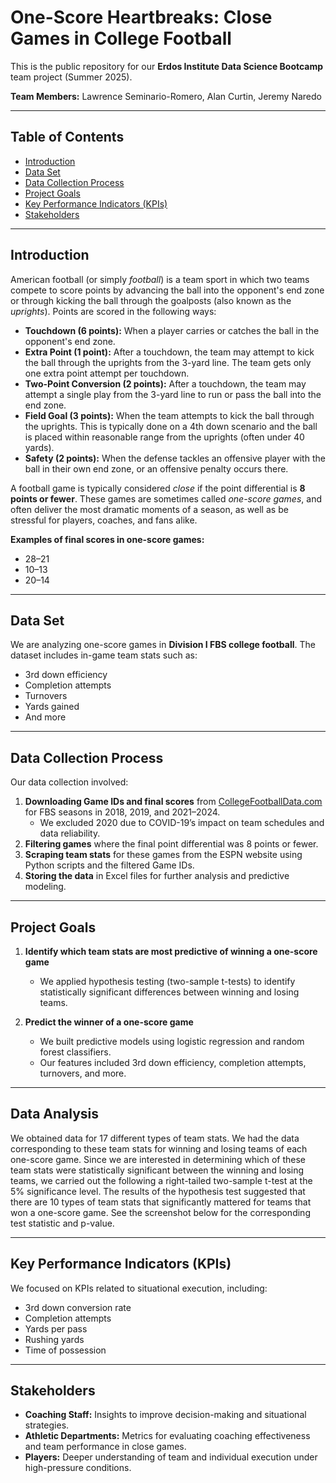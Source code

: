# One-Score Heartbreaks: Close Games in College Football

This is the public repository for our **Erdos Institute Data Science Bootcamp** team project (Summer 2025).

**Team Members:** Lawrence Seminario-Romero, Alan Curtin, Jeremy Naredo  

---

## Table of Contents  
- [Introduction](#introduction)  
- [Data Set](#data-set)  
- [Data Collection Process](#data-collection-process)  
- [Project Goals](#project-goals)  
- [Key Performance Indicators (KPIs)](#key-performance-indicators-kpis)  
- [Stakeholders](#stakeholders)  

---

## Introduction
American football (or simply *football*) is a team sport in which two teams compete to score points by advancing the ball into the opponent's end zone or through kicking the ball through the goalposts (also known as the *uprights*). Points are scored in the following ways:
- **Touchdown (6 points):** When a player carries or catches the ball in the opponent's end zone.
- **Extra Point (1 point):** After a touchdown, the team may attempt to kick the ball through the uprights from the 3-yard line. The team gets only one extra point attempt per touchdown. 
- **Two-Point Conversion (2 points):** After a touchdown, the team may attempt a single play from the 3-yard line to run or pass the ball into the end zone.
- **Field Goal (3 points):** When the team attempts to kick the ball through the uprights. This is typically done on a 4th down scenario and the ball is placed within reasonable range from the uprights (often under 40 yards).
- **Safety (2 points):** When the defense tackles an offensive player with the ball in their own end zone, or an offensive penalty occurs there.

A football game is typically considered *close* if the point differential is **8 points or fewer**. These games are sometimes called *one-score games*, and often deliver the most dramatic moments of a season, as well as be stressful for players, coaches, and fans alike.

**Examples of final scores in one-score games:**
- 28–21  
- 10–13  
- 20–14  

---

## Data Set

We are analyzing one-score games in **Division I FBS college football**. The dataset includes in-game team stats such as:
- 3rd down efficiency  
- Completion attempts  
- Turnovers  
- Yards gained  
- And more  

---

## Data Collection Process

Our data collection involved:
1. **Downloading Game IDs and final scores** from [CollegeFootballData.com](https://collegefootballdata.com/) for FBS seasons in 2018, 2019, and 2021–2024.  
   - We excluded 2020 due to COVID-19’s impact on team schedules and data reliability.
2. **Filtering games** where the final point differential was 8 points or fewer.
3. **Scraping team stats** for these games from the ESPN website using Python scripts and the filtered Game IDs.
4. **Storing the data** in Excel files for further analysis and predictive modeling.

---

## Project Goals

1. **Identify which team stats are most predictive of winning a one-score game**  
   - We applied hypothesis testing (two-sample t-tests) to identify statistically significant differences between winning and losing teams.

2. **Predict the winner of a one-score game**  
   - We built predictive models using logistic regression and random forest classifiers.
   - Our features included 3rd down efficiency, completion attempts, turnovers, and more.

---

## Data Analysis
We obtained data for 17 different types of team stats. We had the data corresponding to these team stats for winning and losing teams of each one-score game. Since we are interested in determining which of these team stats were statistically significant between the winning and losing teams, we carried out the following a right-tailed two-sample t-test at the 5% significance level. The results of the hypothesis test suggested that there are 10 types of team stats that significantly mattered for teams that won a one-score game. See the screenshot below for the corresponding test statistic and p-value.



---

## Key Performance Indicators (KPIs)

We focused on KPIs related to situational execution, including:
- 3rd down conversion rate  
- Completion attempts  
- Yards per pass  
- Rushing yards  
- Time of possession  

---

## Stakeholders

- **Coaching Staff:** Insights to improve decision-making and situational strategies.  
- **Athletic Departments:** Metrics for evaluating coaching effectiveness and team performance in close games.  
- **Players:** Deeper understanding of team and individual execution under high-pressure conditions.  
